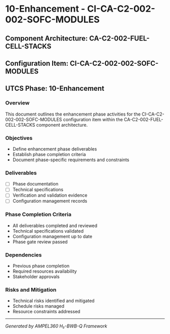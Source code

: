 # 10-Enhancement - CI-CA-C2-002-002-SOFC-MODULES

## Component Architecture: CA-C2-002-FUEL-CELL-STACKS
## Configuration Item: CI-CA-C2-002-002-SOFC-MODULES
## UTCS Phase: 10-Enhancement

### Overview
This document outlines the enhancement phase activities for the CI-CA-C2-002-002-SOFC-MODULES configuration item within the CA-C2-002-FUEL-CELL-STACKS component architecture.

### Objectives
- Define enhancement phase deliverables
- Establish phase completion criteria
- Document phase-specific requirements and constraints

### Deliverables
- [ ] Phase documentation
- [ ] Technical specifications
- [ ] Verification and validation evidence
- [ ] Configuration management records

### Phase Completion Criteria
- All deliverables completed and reviewed
- Technical specifications validated
- Configuration management up to date
- Phase gate review passed

### Dependencies
- Previous phase completion
- Required resources availability
- Stakeholder approvals

### Risks and Mitigation
- Technical risks identified and mitigated
- Schedule risks managed
- Resource constraints addressed

---
*Generated by AMPEL360 H₂-BWB-Q Framework*
